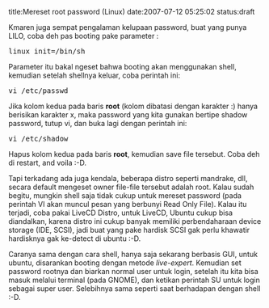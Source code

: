 title:Mereset root password (Linux)
date:2007-07-12 05:25:02
status:draft


<p class="main">Kmaren juga sempat pengalaman kelupaan password, buat yang punya LILO, coba deh pas booting pake parameter :</p>

<pre>linux init=/bin/sh</pre>
Parameter itu bakal ngeset bahwa booting akan menggunakan shell, kemudian setelah shellnya keluar, coba perintah ini:
<pre>vi /etc/passwd</pre>
Jika kolom kedua pada baris <strong>root</strong> (kolom dibatasi dengan karakter :) hanya berisikan karakter x, maka password yang kita gunakan bertipe shadow password, tutup vi, dan buka lagi dengan perintah ini:
<pre>vi /etc/shadow</pre>
Hapus kolom kedua pada baris <strong>root</strong>, kemudian save file tersebut. Coba deh di restart, and voila :-D.

Tapi terkadang ada juga kendala, beberapa distro seperti mandrake, dll, secara default mengeset owner file-file tersebut adalah root. Kalau sudah begitu, mungkin shell saja tidak cukup untuk mereset password (pada perintah VI akan muncul pesan yang berbunyi Read Only File). Kalau itu terjadi, coba pakai LiveCD Distro, untuk LiveCD, Ubuntu cukup bisa diandalkan, karena distro ini cukup banyak memiliki perbendaharaan device storage (IDE, SCSI), jadi buat yang pake hardisk SCSI gak perlu khawatir hardisknya gak ke-detect di ubuntu :-D.

Caranya sama dengan cara shell, hanya saja sekarang berbasis GUI, untuk ubuntu, disarankan booting dengan metode <em>live-expert</em>. Kemudian set password rootnya dan biarkan normal user untuk login, setelah itu kita bisa masuk melalui terminal (pada GNOME), dan ketikan perintah SU untuk login sebagai super user. Selebihnya sama seperti saat berhadapan dengan shell :-D.